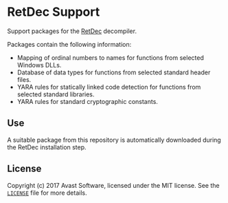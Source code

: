 # RetDec Support

Support packages for the [RetDec](https://github.com/avast-tl/retdec) decompiler.

Packages contain the following information:
* Mapping of ordinal numbers to names for functions from selected Windows DLLs.
* Database of data types for functions from selected standard header files.
* YARA rules for statically linked code detection for functions from selected standard libraries.
* YARA rules for standard cryptographic constants.

## Use

A suitable package from this repository is automatically downloaded during the RetDec installation step.

## License

Copyright (c) 2017 Avast Software, licensed under the MIT license. See the [`LICENSE`](https://github.com/avast-tl/retdec-support/blob/master/LICENSE) file for more details.
